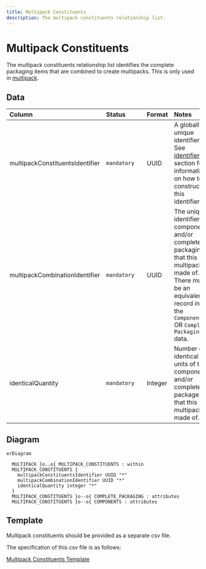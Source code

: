 ```yaml
---
title: Multipack Constituents
description: The multipack constituents relationship list.
---
```


# Multipack Constituents

The multipack constituents relationship list identifies the complete packaging items that are combined to create multipacks. This is only used in [multipack](../3_Data_Specification/3_5_Multipack.md).

## Data
|Column|<div style="width:90px">Status</div>|Format|Notes|
|:-|:-|:-|:-|
|multipackConstituentsIdentifier|`mandatory`|UUID|A globally unique identifier. See [identifiers](../4_Identifiers/4_1_Identifiers.md) section for information on how to construct this identifier|
|multipackCombinationIdentifier|`mandatory`|UUID|The unique identifier of components and/or complete packaging that this multipack is made of. There must be an equivalent record in the `Components` OR `Complete Packaging` data.|
|identicalQuantity|`mandatory`|Integer|Number of identical units of the component and/or complete package that this multipack is made of.|

## Diagram

``` mermaid
erDiagram

  MULTIPACK }o..o{ MULTIPACK_CONSTITUENTS : within
  MULTIPACK_CONSTITUENTS {
    multipackConstituentsIdentifier UUID "*"
    multipackCombinationIdentifier UUID "*"
    identicalQuantity integer "*"
  }
  MULTIPACK_CONSTITUENTS }o--o{ COMPLETE_PACKAGING : attributes
  MULTIPACK_CONSTITUENTS }o--o{ COMPONENTS : attributes
```

## Template

Multipack constituents should be provided as a separate csv file.

The specification of this csv file is as follows:

[Multipack Constituents Template](https://www.open3p.org/wp-content/uploads/2023/09/multipackConstituents20230922.csv)
